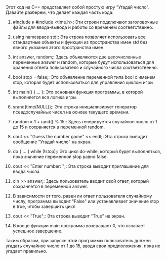 Этот код на C++ представляет собой простую игру "Угадай число". Давайте разберем, что делает каждая часть кода:

1. #include <iostream> и #include <time.h>: Эти строки подключают заголовочные файлы для ввода-вывода и работы со временем соответственно.

2. using namespace std;: Эта строка позволяет использовать все стандартные объекты и функции из пространства имен std без явного указания этого пространства имен.

3. int answer, random;: Здесь объявляются две целочисленные переменные answer и random, которые будут использоваться для хранения ответа пользователя и случайного числа соответственно.

4. bool stop = false;: Это объявление переменной типа bool с именем stop, которая будет использоваться для управления циклом игры.

5. int main() { ... }: Это основная функция программы, в которой выполняется вся логика игры.

6. srand(time(NULL));: Эта строка инициализирует генератор псевдослучайных чисел на основе текущего времени.

7. random = 1 + rand() % 15;: Здесь генерируется случайное число от 1 до 15 и сохраняется в переменной random.

8. cout << "Guess the number game" << endl;: Эта строка выводит сообщение "Угадай число" на экран.

9. do { ... } while (!stop);: Это цикл do-while, который будет выполняться, пока значение переменной stop равно false.

10. cout << "Enter number: ";: Эта строка выводит приглашение для ввода числа.

11. cin >> answer;: Здесь пользователь вводит свой ответ, который сохраняется в переменной answer.

12. В зависимости от того, равен ли ответ пользователя случайному числу, программа выводит "False" или устанавливает значение stop в true, чтобы завершить цикл.

13. cout << "True";: Эта строка выводит "True" на экран.

14. В конце функции main программа возвращает 0, что означает успешное завершение.

Таким образом, при запуске этой программы пользователь должен угадать случайное число от 1 до 15, вводя свои предположения, пока не угадает правильно.
